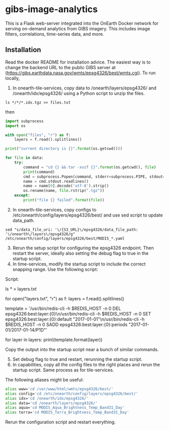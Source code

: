 # gibs-image-analytics

This is a Flask web-server integrated into the OnEarth Docker network for serving
on-demand analytics from GIBS imagery. This includes image filters, correlations,
time-series data, and more.

## Installation

Read the docker README for installation advice. The easiest way is to change the backend URL
to the public GIBS server at (https://gibs.earthdata.nasa.gov/wmts/epsg4326/best/wmts.cgi). To run locally,

1. In onearth-tile-services, copy data to /onearth/layers/epsg4326/ and /onearth/idx/epsg4326/ using a Python script to unzip the files.

```ls */*/*.idx.tgz >> files.txt```

then

```python
import subprocess
import os

with open("files", "r") as f:
	layers = f.read().splitlines()

print("current directory is {}".format(os.getcwd()))

for file in data:
	try:
		command = "cd {} && tar -xvzf {}".format(os.getcwd(), file)
		print(command)
		cmd = subprocess.Popen(command, stderr=subprocess.PIPE, stdout=subprocess.PIPE, shell=True)
		name = cmd.stdout.readlines()
		name = name[0].decode('utf-8').strip()
		os.rename(name, file.rstrip(".tgz"))
	except:
		print("file {} failed".format(file))
```


2. In onearth-tile-services, copy configs to /etc/onearth/config/layers/epsg4326/best/ and use sed script to update data_path.

```sed "s/data_file_uri: '\/{S3_URL}\/epsg4326/data_file_path: '\/onearth\/layers\/epsg4326/g" /etc/onearth/config/layers/epsg4326/best/MODIS_*.yaml```

3. Rerun the setup script for configuring the epsg4326 endpoint. Then restart the server, ideally also setting the debug flag to true in the startup script.
4. In time-services, modify the startup script to include the correct snapping range. Use the following script:

Script:

ls * > layers.txt

for open("layers.txt", "r") as f:
	layers = f.read().splitlines()

template = '/usr/bin/redis-cli -h $REDIS_HOST -n 0 DEL epsg4326:best:layer:{0}\n/usr/bin/redis-cli -h $REDIS_HOST -n 0 SET epsg4326:best:layer:{0}:default "2017-01-01"\n/usr/bin/redis-cli -h $REDIS_HOST -n 0 SADD epsg4326:best:layer:{0}:periods "2017-01-01/2017-01-14/P1D"'

for layer in layers:
	print(template.format(layer))	

Copy the output into the startup script near a bunch of similar commands.

5. Set debug flag to true and restart, rerunning the startup script.
6. In capabilities, copy all the config files to the right places and rerun the startup script. Same process as for tile-services.

The following aliases might be useful:

```bash
alias www='cd /var/www/html/wmts/epsg4326/best/'
alias config='cd /etc/onearth/config/layers/epsg4326/best/'
alias idx='cd /onearth/idx/epsg4326/'
alias data='cd /onearth/layers/epsg4326/'
alias aqua='cd MODIS_Aqua_Brightness_Temp_Band31_Day'
alias terra='cd MODIS_Terra_Brightness_Temp_Band31_Day'
```

Rerun the configuration script and restart everything.
